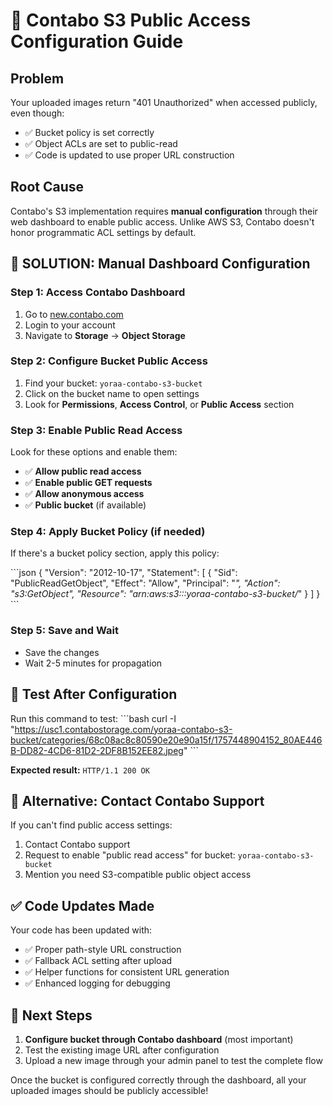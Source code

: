 # 🔧 Contabo S3 Public Access Configuration Guide

## Problem
Your uploaded images return "401 Unauthorized" when accessed publicly, even though:
- ✅ Bucket policy is set correctly
- ✅ Object ACLs are set to public-read
- ✅ Code is updated to use proper URL construction

## Root Cause
Contabo's S3 implementation requires **manual configuration** through their web dashboard to enable public access. Unlike AWS S3, Contabo doesn't honor programmatic ACL settings by default.

## 🚀 SOLUTION: Manual Dashboard Configuration

### Step 1: Access Contabo Dashboard
1. Go to [new.contabo.com](https://new.contabo.com)
2. Login to your account
3. Navigate to **Storage** → **Object Storage**

### Step 2: Configure Bucket Public Access
1. Find your bucket: `yoraa-contabo-s3-bucket`
2. Click on the bucket name to open settings
3. Look for **Permissions**, **Access Control**, or **Public Access** section

### Step 3: Enable Public Read Access
Look for these options and enable them:
- ✅ **Allow public read access**
- ✅ **Enable public GET requests**
- ✅ **Allow anonymous access**
- ✅ **Public bucket** (if available)

### Step 4: Apply Bucket Policy (if needed)
If there's a bucket policy section, apply this policy:

\`\`\`json
{
  "Version": "2012-10-17",
  "Statement": [
    {
      "Sid": "PublicReadGetObject",
      "Effect": "Allow",
      "Principal": "*",
      "Action": "s3:GetObject",
      "Resource": "arn:aws:s3:::yoraa-contabo-s3-bucket/*"
    }
  ]
}
\`\`\`

### Step 5: Save and Wait
- Save the changes
- Wait 2-5 minutes for propagation

## 🧪 Test After Configuration

Run this command to test:
\`\`\`bash
curl -I "https://usc1.contabostorage.com/yoraa-contabo-s3-bucket/categories/68c08ac8c80590e20e90a15f/1757448904152_80AE446B-DD82-4CD6-81D2-2DF8B152EE82.jpeg"
\`\`\`

**Expected result:** `HTTP/1.1 200 OK`

## 🔄 Alternative: Contact Contabo Support

If you can't find public access settings:
1. Contact Contabo support
2. Request to enable "public read access" for bucket: `yoraa-contabo-s3-bucket`
3. Mention you need S3-compatible public object access

## ✅ Code Updates Made

Your code has been updated with:
- ✅ Proper path-style URL construction
- ✅ Fallback ACL setting after upload
- ✅ Helper functions for consistent URL generation
- ✅ Enhanced logging for debugging

## 🎯 Next Steps

1. **Configure bucket through Contabo dashboard** (most important)
2. Test the existing image URL after configuration
3. Upload a new image through your admin panel to test the complete flow

Once the bucket is configured correctly through the dashboard, all your uploaded images should be publicly accessible!
